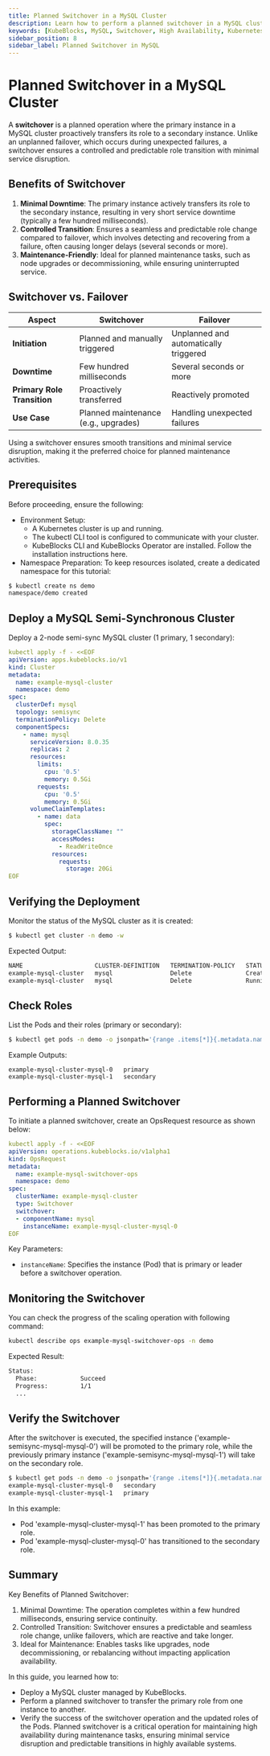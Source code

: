 ```yaml
---
title: Planned Switchover in a MySQL Cluster
description: Learn how to perform a planned switchover in a MySQL cluster using KubeBlocks to ensure minimal downtime and seamless role transitions.
keywords: [KubeBlocks, MySQL, Switchover, High Availability, Kubernetes]
sidebar_position: 8
sidebar_label: Planned Switchover in MySQL
---
```


# Planned Switchover in a MySQL Cluster

A **switchover** is a planned operation where the primary instance in a MySQL cluster proactively transfers its role to a secondary instance. Unlike an unplanned failover, which occurs during unexpected failures, a switchover ensures a controlled and predictable role transition with minimal service disruption.

## **Benefits of Switchover**
1. **Minimal Downtime**: The primary instance actively transfers its role to the secondary instance, resulting in very short service downtime (typically a few hundred milliseconds).
2. **Controlled Transition**: Ensures a seamless and predictable role change compared to failover, which involves detecting and recovering from a failure, often causing longer delays (several seconds or more).
3. **Maintenance-Friendly**: Ideal for planned maintenance tasks, such as node upgrades or decommissioning, while ensuring uninterrupted service.

## **Switchover vs. Failover**

| **Aspect**                  | **Switchover**                            | **Failover**                         |
|-----------------------------|-------------------------------------------|---------------------------------------|
| **Initiation**              | Planned and manually triggered            | Unplanned and automatically triggered|
| **Downtime**                | Few hundred milliseconds                  | Several seconds or more               |
| **Primary Role Transition** | Proactively transferred                   | Reactively promoted                   |
| **Use Case**                | Planned maintenance (e.g., upgrades)      | Handling unexpected failures          |

Using a switchover ensures smooth transitions and minimal service disruption, making it the preferred choice for planned maintenance activities.


## Prerequisites

Before proceeding, ensure the following:
- Environment Setup:
  - A Kubernetes cluster is up and running.
  - The kubectl CLI tool is configured to communicate with your cluster.
  - KubeBlocks CLI and KubeBlocks Operator are installed. Follow the installation instructions here.
- Namespace Preparation: To keep resources isolated, create a dedicated namespace for this tutorial:

```bash
$ kubectl create ns demo
namespace/demo created
```

## Deploy a MySQL Semi-Synchronous Cluster

Deploy a 2-node semi-sync MySQL cluster (1 primary, 1 secondary):

```yaml
kubectl apply -f - <<EOF
apiVersion: apps.kubeblocks.io/v1
kind: Cluster
metadata:
  name: example-mysql-cluster
  namespace: demo
spec:
  clusterDef: mysql
  topology: semisync
  terminationPolicy: Delete
  componentSpecs:
    - name: mysql
      serviceVersion: 8.0.35
      replicas: 2
      resources:
        limits:
          cpu: '0.5'
          memory: 0.5Gi
        requests:
          cpu: '0.5'
          memory: 0.5Gi
      volumeClaimTemplates:
        - name: data
          spec:
            storageClassName: ""
            accessModes:
              - ReadWriteOnce
            resources:
              requests:
                storage: 20Gi
EOF
```

## Verifying the Deployment

Monitor the status of the MySQL cluster as it is created:
```bash
$ kubectl get cluster -n demo -w
```
Expected Output:
```bash
NAME                    CLUSTER-DEFINITION   TERMINATION-POLICY   STATUS     AGE
example-mysql-cluster   mysql                Delete               Creating   4s
example-mysql-cluster   mysql                Delete               Running    62s
```

## Check Roles
List the Pods and their roles (primary or secondary):

```bash
$ kubectl get pods -n demo -o jsonpath='{range .items[*]}{.metadata.name}{"\t"}{.metadata.labels.kubeblocks\.io/role}{"\n"}{end}'
```
Example Outputs:
```
example-mysql-cluster-mysql-0	primary
example-mysql-cluster-mysql-1	secondary
```


## Performing a Planned Switchover

To initiate a planned switchover, create an OpsRequest resource as shown below:

```yaml
kubectl apply -f - <<EOF
apiVersion: operations.kubeblocks.io/v1alpha1
kind: OpsRequest
metadata:
  name: example-mysql-switchover-ops
  namespace: demo
spec:
  clusterName: example-mysql-cluster
  type: Switchover
  switchover:
  - componentName: mysql
    instanceName: example-mysql-cluster-mysql-0
EOF
```
Key Parameters:
- `instanceName`: Specifies the instance (Pod) that is primary or leader before a switchover operation.

## Monitoring the Switchover

You can check the progress of the scaling operation with following command:

```bash
kubectl describe ops example-mysql-switchover-ops -n demo
```

Expected Result:
```bash
Status:
  Phase:            Succeed
  Progress:         1/1
  ...
```
## Verify the Switchover

After the switchover is executed, the specified instance ('example-semisync-mysql-mysql-0') will be promoted to the primary role, while the previously primary instance ('example-semisync-mysql-mysql-1') will take on the secondary role.

```bash
$ kubectl get pods -n demo -o jsonpath='{range .items[*]}{.metadata.name}{"\t"}{.metadata.labels.kubeblocks\.io/role}{"\n"}{end}'
example-mysql-cluster-mysql-0	secondary
example-mysql-cluster-mysql-1	primary
```

In this example:
- Pod 'example-mysql-cluster-mysql-1' has been promoted to the primary role.
- Pod 'example-mysql-cluster-mysql-0' has transitioned to the secondary role.



## Summary
Key Benefits of Planned Switchover:
1. Minimal Downtime: The operation completes within a few hundred milliseconds, ensuring service continuity.
2. Controlled Transition: Switchover ensures a predictable and seamless role change, unlike failovers, which are reactive and take longer.
3. Ideal for Maintenance: Enables tasks like upgrades, node decommissioning, or rebalancing without impacting application availability.

In this guide, you learned how to:
- Deploy a MySQL cluster managed by KubeBlocks.
- Perform a planned switchover to transfer the primary role from one instance to another.
- Verify the success of the switchover operation and the updated roles of the Pods.
Planned switchover is a critical operation for maintaining high availability during maintenance tasks, ensuring minimal service disruption and predictable transitions in highly available systems.

  